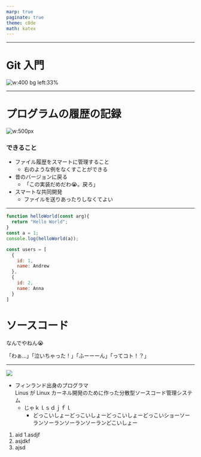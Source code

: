 ```yaml
---
marp: true
paginate: true
theme: c0de
math: katex
---
```


---

<!-- _class: lead -->

# Git 入門

![w:400 bg left:33%](https://github.githubassets.com/images/modules/logos_page/GitHub-Mark.png)

<!-- footer : ![w:50px](./images/logo_c0de.png) 名古屋工業大学プログラミング部 C0de -->

---

<!-- _class: image-one -->

<!-- _header: Gitとは -->

# プログラムの履歴の記録

![w:500px](https://raw.githubusercontent.com/Key5n/C0de-Textbook/Key5n/content/images/version-management.png)

### できること

- ファイル履歴をスマートに管理すること
  - 右のような例をなくすことができる
- 昔のバージョンに戻る
  - 「この実装だめだわ:sob:。戻ろ」
- スマートな共同開発
  - ファイルを送りあったりしなくてよい

---

<!-- _class: src -->

<!-- _header: タイトル -->

```javascript
function helloWorld(const arg){
  return "Hello World";
}
const a = 1;
console.log(helloWorld(a));

const users = [
  {
    id: 1,
    name: Andrew
  },
  {
    id: 2,
    name: Anna
  }
]

```

# ソースコード

なんでやねん:sob:

「わぁ...」「泣いちゃった！」「ふーーーん」「ってコト！？」

---

<!-- _class: image-one -->

<!-- _header: Gitとは -->

![](https://raw.githubusercontent.com/Key5n/C0de-Textbook/Key5n/content/images/linus.png)

- フィンランド出身のプログラマ  
  Linus が Linux カーネル開発のために作った分散型ソースコード管理システム
  - じゃｋｌｓｄｊｆｌ
    - どっこいしょーどっこいしょーどっこいしょーどっこいショーソーランソーランソーランソーランどこいしょー

1. aid
   1.asdjf
1. asjdkf
1. ajsd
